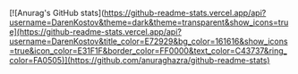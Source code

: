 [![Anurag's GitHub stats](https://github-readme-stats.vercel.app/api?username=DarenKostov&theme=dark&theme=transparent&show_icons=true](https://github-readme-stats.vercel.app/api?username=DarenKostov&title_color=E72929&bg_color=161616&show_icons=true&icon_color=E31F1F&border_color=FF0000&text_color=C43737&ring_color=FA0505)](https://github.com/anuraghazra/github-readme-stats)

